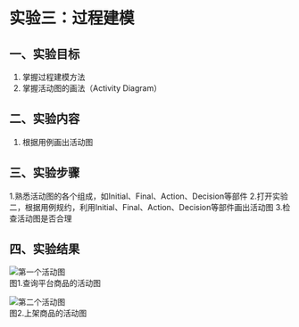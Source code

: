 # 实验三：过程建模

## 一、实验目标
1. 掌握过程建模方法
2. 掌握活动图的画法（Activity Diagram）

## 二、实验内容
1. 根据用例画出活动图

## 三、实验步骤
1.熟悉活动图的各个组成，如Initial、Final、Action、Decision等部件
2.打开实验二，根据用例规约，利用Initial、Final、Action、Decision等部件画出活动图
3.检查活动图是否合理

## 四、实验结果

![第一个活动图](./search.jpg)  
图1.查询平台商品的活动图

![第二个活动图](./add.jpg)  
图2.上架商品的活动图

